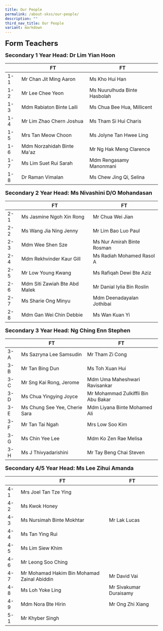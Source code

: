 ```yaml
---
title: Our People
permalink: /about-skss/our-people/
description: ""
third_nav_title: Our People
variant: markdown
---
```

**<font size="5">Form Teachers</font>**

**<font size="4">Secondary 1 Year Head: Dr Lim Yian Hoon</font>**

|     | FT                                  | FT                       |
|-----|-------------------------------------|--------------------------|
| 1-1 | Mr Chan Jit Ming Aaron           |    Ms Kho Hui Han | Ms Bethany Toong
| 1-2 | Mr Lee Chee Yeon            |   Ms Nuurulhuda Binte Hasbolah
| 1-3 | Mdm Rabiaton Binte Laili   | Ms Chua Bee Hua, Millicent
| 1-4 |  Mr Lim Zhao Chern Joshua |     Ms Tham Si Hui Charis        
| 1-5 |  Mrs Tan Meow Choon        |    Ms Jolyne Tan Hwee Ling|Mr Heng Si Yuan Clement
| 1-6 |  Mdm Norzahidah Binte Ma'az               |   Mr Ng Hak Meng Clarence    |
| 1-7 |    Ms Lim Suet Rui Sarah            | Mdm Rengasamy Manonmani       |
| 1-8 | Dr Raman Vimalan |   Ms Chew Jing Qi, Selina   |



**<font size="4">Secondary 2 Year Head: Ms Nivashini D/O Mohandasan </font>**

|     | FT                        | FT                |
|-----|-------------------------|--------------------------|
| 2-1 |  Ms Jasmine Ngoh Xin Rong        |       Mr Chua Wei Jian                  |
| 2-2 | Ms Wang Jia Ning Jenny       | Mr Lim Bao Luo Paul           |
| 2-3 | Mdm Wee Shen Sze |     Ms Nur Amirah Binte Rosman               |
| 2-4 | Mdm Rekhvinder Kaur Gill     | Ms Radiah Mohamed Rasol A     |Ms Leong kai Xin
| 2-5 | Mr Low Young Kwang | Ms Rafiqah Dewi Bte Aziz      |Mr.Daniel Leong
| 2-6 | Mdm Siti Zawiah Bte Abd Malek  | Mr Danial Iylia Bin Roslin   | Mr Clement Tan
| 2-7 |     Ms Sharie Ong Minyu   |  Mdm Deenadayalan Jothibai   |
| 2-8 | Mdm Gan Wei Chin Debbie  | Ms Wan Kuan Yi |

**<font size="4">Secondary 3 Year Head: Ng Ching Enn Stephen </font>**

|     | FT                       | FT                        |
|-----|--------------------------|---------------------------|
| 3-A | Ms Sazryna Lee Samsudin     |   Mr Tham Zi Cong |          |
| 3-B |    Mr Tan Bing Dun                 |    Ms Toh Xuan Hui      |  
| 3-C |    Mr Sng Kai Rong, Jerome  |   Mdm Uma Maheshwari Ravisankar   |Mdm Su Xiao Min
| 3-D |    Ms Chua Yingying Joyce   |    Mr Mohammad Zulkiffli Bin Abu Bakar    |Ms Brillionne Wong
| 3-E |    Ms Chung See Yee, Cherie Sara  |        Mdm Liyana Binte Mohamed Ali        |
| 3-F |  Mr Tan Tai Ngah                |       Mrs Low Soo Kim          |
| 3-G |      Ms Chin Yee Lee          |    Mdm Ko Zen Rae Melisa           |
| 3-H |  Ms J Thivyadarishini           |   Mr  Tay Beng Chai Steven        |          |               

**<font size="4">Secondary 4/5 Year Head: Ms Lee Zihui Amanda </font>**

|     | FT                           | FT                     |
|-----|---------------------------|------------------------|
| 4-1 | Mrs Joel Tan Tze Ying  |           |Mr Ong Yen Ping
| 4-2 |  Ms Kwok Honey             |     |Mr Poon Lee Wang
| 4-3 |  Ms Nursimah Binte Mokhtar  |  Mr Lak Lucas  | Mdm Zurinawati Bte Jumahat
| 4-4 |  Ms Tan Ying Rui           |         |Mr Koh Yoke Peng Eunice
| 4-5 |  Ms Lim Siew Khim     |           |Mr Tan Caiyu Sam
| 4-6 |  Mr Leong Soo Ching   |      |Mr Mohd Shahrom Bin Mohd Taha
| 4-7 | Mr Mohamad Hakim Bin Mohamad Zainal Abiddin   |  Mr David Vai  |Mdm Serene Loh Swan Shya
| 4-8 |  Ms Loh Yoke Ling    |  Mr Sivakumar Duraisamy    |Mdm Azrina Bte Md Salleh
| 4-9 |   Mdm Nora Bte Hirin   |   Mr Ong Zhi Xiang   |Mr Hisham Bin Zainal
| 5-1 |  Mr Khyber Singh  |            | Mdm Norafizah Shariff